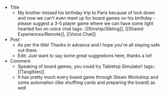 - Title
	- My brother missed his birthday trip to Paris because of lock down and now we can't even meet up for board games on his birthday - please suggest a 3-5 player game where we can have some light hearted fun on voice chat
	  tags:: [[Kinship/Sibling]], [[Shared Experiences/Remote]], [[Voice Chat]]
- Post
	- As per the title! Thanks in advance and I hope you're all staying safe out there.
	- Edit: Just want to say some great suggestions here, thanks a lot!
- Comment
	- Speaking of board games, you could try Tabletop Simulator!
	  tags:: [[Tangibles]]
	- It has pretty much every board game through Steam Workshop and some automation (like shuffling cards and preparing the board) as well